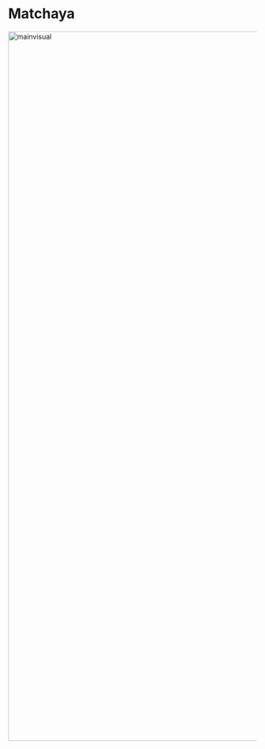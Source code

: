 # Matchaya
<img width="1440" alt="mainvisual" src="https://user-images.githubusercontent.com/96252494/153221761-bbf6b02f-4b26-40f9-8b59-3d0af3e240f7.png">
